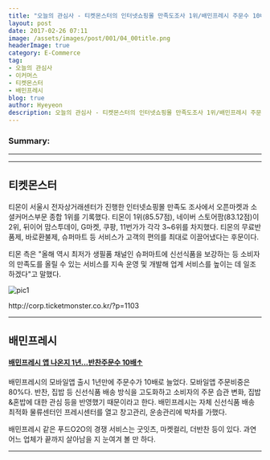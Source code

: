 ```yaml
---
title: "오늘의 관심사 - 티켓몬스터의 인터넷쇼핑몰 만족도조사 1위/배민프레시 주문수 10배 증가"
layout: post
date: 2017-02-26 07:11
image: /assets/images/post/001/04_00title.png
headerImage: true
category: E-Commerce
tag:
- 오늘의 관심사
- 이커머스
- 티켓몬스터
- 배민프레시
blog: true
author: Hyeyeon
description: 오늘의 관심사 - 티켓몬스터의 인터넷쇼핑몰 만족도조사 1위/배민프레시 주문수 10배 증가
---
```


### Summary:


---


---

## 티켓몬스터

#### [](http://www.zdnet.co.kr/news/news_view.asp?artice_id=20170224113256)

티몬이 서울시 전자상거래센터가 진행한 인터넷쇼핑몰 만족도 조사에서 오픈마켓과 소셜커머스부문 종합 1위를 기록했다. 티몬이 1위(85.57점), 네이버 스토어팜(83.12점)이 2위, 뒤이어 맘스투데이, G마켓, 쿠팡, 11번가가 각각 3~6위를 차지했다. 티몬의 무료반품제, 바로환불제, 슈퍼마트 등 서비스가 고객의 편의를 최대로 이끌어냈다는 후문이다.

티몬 측은 "올해 역시 최저가 생필품 채널인 슈퍼마트에 신선식품을 보강하는 등 소비자의 만족도를 올릴 수 있는 서비스를 지속 운영 및 개발해 업계 서비스를 높이는 데 일조하겠다"고 말했다.


![pic1](/assets/images/post/001/88_01.jpg)
<figcaption class="caption">http://corp.ticketmonster.co.kr/?p=1103</figcaption>

---


## 배민프레시

#### [배민프레시 앱 나온지 1년…반찬주문수 10배↑](http://www.zdnet.co.kr/news/news_view.asp?artice_id=20170224104251)

배민프레시의 모바일앱 출시 1년만에 주문수가 10배로 늘었다. 모바일앱 주문비중은 80%다. 반찬, 집밥 등 신선식품 배송 방식을 고도화하고 소비자의 주문 습관 변화, 집밥&혼밥에 대한 관심 등을 반영했기 때문이라고 한다. 배민프레시는 자체 신선식품 배송 최적화 물류센터인 프레시센터를 열고 창고관리, 운송관리에 박차를 가했다.

배민프레시 같은 푸드O2O의 경쟁 서비스는 굿잇츠, 마켓컬리, 더반찬 등이 있다. 과연 어느 업체가 끝까지 살아남을 지 눈여겨 볼 만 하다.




---
